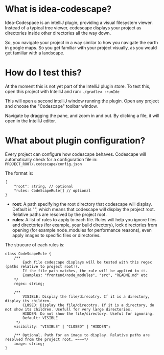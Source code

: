 # What is idea-codescape?
Idea-Codespace is an intelliJ plugin, providing a visual filesystem viewer.
Instead of a typical tree viewer, codescape displays your project as directories
inside other directories all the way down.

So, you navigate your project in a way similar to how you navigate the earth in google maps.
So you get familiar with your project visually, as you would get familiar with a landscape.

# How do I test this?
At the moment this is not yet part of the IntelliJ plugin store.
To test this, open this project with IntelliJ and run:
`./gradlew :runIde`

This will open a second intelliJ window running the plugin. Open any project and choose the "Codescape" toolbar window.

Navigate by dragging the pane, and zoom in and out. By clicking a file, it will open in the IntelliJ editor.

# What about plugin configuration?
Every project can configure how codescape behaves. Codescape will automatically check for a configuration file in:
`PROJECT_ROOT/.codescape/config.json`

The format is:
```
{
    "root": string, // optional
    "rules: CodeScapeRule[] // optional
}
```

- **root**: A path specifying the root directory that codescape will display. Default is "",
which means that codescape will display the project root. Relative paths are resolved by the project root.
- **rules**: A list of rules to apply to each file. Rules will help you ignore files and directories (for example, your build directory),
lock directories from opening (for example node_modules for performance reasons), even apply images to specific files or directories.

The strucure of each rules is:
```
class CodeScapeRule {
    /**
        Each file codescape displays will be tested with this regex (paths relative to project root!).
        If the file path matches, the rule will be applied to it.
        Examples: "frontend/node_modules", "src", "README.md" etc
    */
    regex: string;
    
    /**
        VISIBLE: Display the file/direcotry. If it is a directory, display its children.
        CLOSED: Display the file/direcotry. If it is a directory, do not show its children. Usefull for very large directories.
        HIDDEN: Do not show the file/directory. Useful for ignoring.
        Default: VISIBLE
     */
    visibility: "VISIBLE" | "CLOSED" | "HIDDEN";
    
    /** Optional. Path for an image to display. Relative paths are resolved from the project root. ~~~~*/
    image: string;
}
```
